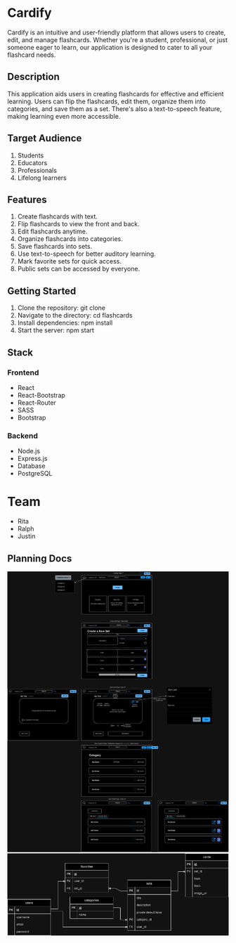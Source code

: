 # Cardify

Cardify is an intuitive and user-friendly platform that allows users to create, edit, and manage flashcards. Whether you're a student, professional, or just someone eager to learn, our application is designed to cater to all your flashcard needs.

## Description

This application aids users in creating flashcards for effective and efficient learning. Users can flip the flashcards, edit them, organize them into categories, and save them as a set. There's also a text-to-speech feature, making learning even more accessible.

## Target Audience

1. Students
2. Educators
3. Professionals
4. Lifelong learners

## Features

1. Create flashcards with text.
2. Flip flashcards to view the front and back.
3. Edit flashcards anytime.
4. Organize flashcards into categories.
5. Save flashcards into sets.
6. Use text-to-speech for better auditory learning.
7. Mark favorite sets for quick access.
8. Public sets can be accessed by everyone.


## Getting Started

1. Clone the repository: git clone
2. Navigate to the directory: cd flashcards
3. Install dependencies: npm install
4. Start the server: npm start

## Stack

### Frontend

- React
- React-Bootstrap
- React-Router
- SASS
- Bootstrap

### Backend

- Node.js
- Express.js
- Database
- PostgreSQL


# Team

-  Rita
-  Ralph
-  Justin

## Planning Docs

!["Wireframes and Routes"](https://github.com/jhaoY/flashcards/blob/Readme/client/src/assets/images/Flashcards-Wireframes.drawio.png)
!["ERD"](https://github.com/jhaoY/flashcards/blob/Readme/client/src/assets/images/Flashcards-ERD.drawio.png)